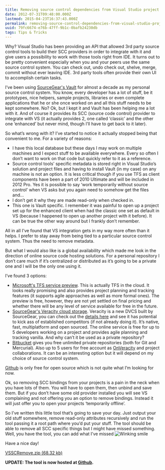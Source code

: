 ```yaml
---
title: Removing source control dependencies from Visual Studio project files
date: 2012-07-31T09:48:00.000Z
lastmod: 2015-04-23T16:37:43.000Z
permalink: removing-source-control-dependencies-from-visual-studio-project-files
uuid: 79fc6674-e76b-47ff-9b1c-0bafb24230db
tags: Tips & Tricks
---
```


Why? Visual Studio has been providing an API that allowed 3rd party source control tools to build their SCC providers in order to integrate with it and give users a possibility to work with those tools right from IDE. It turns out to be pretty convenient especially when you and your peers use the same source control system. You can check out, undo check out, shelve, merge, commit without ever leaving IDE. 3rd party tools often provide their own UI to accomplish certain tasks.

I’ve been using [SourceGear's Vault](http://www.sourcegear.com) for almost a decade as my personal source control system. You know, every developer has a lot of stuff, be it prototypes, nice helpers, sample projects, libraries or even complete applications that he or she once worked on and all this stuff needs to be kept somewhere. No? Ok, but I kept it and Vault has been helping me a lot with it. And of course it provides its SCC (source code control) provider to integrate with VS (it actually provides 2, one called ‘classic’ and the other one ‘enhanced’ but never mind, though I’ll have to get back to it later).

So what’s wrong with it? I’ve started to notice it actually stopped being that convenient to me. For a variety of reasons:

*   I have this local database but these days I may work on multiple machines and I expect stuff to be available everywhere. Every so often I don’t want to work on that code but quickly refer to it as a reference.
*   Source control tools’ specific metadata is stored right in Visual Studio’s solution and project files and having to install Vault (in my case) on any machine is not an option. It is less critical though if you use TFS as client components have been a part of 2010 Ultimate and will be included in 2012 Pro. Yes it is possible to say ‘work temporarily without source control’ when VS asks but you again need to somehow get the files and…
*   I don’t get it why they are made read-only when checked in.
*   This one is Vault specific. I remember it was painful to open up a project set up for the enhanced client when had the classic one set as default in VS (because I happened to open up another project with it before). It can be true the other way around but I frankly don’t remember.

All in all I’ve found that VS integration gets in my way more often than it helps. I prefer to stay away from being tied to a particular source control system. Thus the need to remove metadata.

But what I would also like is a global availability which made me look in the direction of online source code hosting solutions. For a personal repository I don’t care much if it’s centralized or distributed as it’s going to be a private one and I will be the only one using it.

I’ve found 3 options:

*   [Microsoft's TFS service preview](http://tfspreview.com/). This is actually TFS in the cloud. It looks really promising and also provides project planning and tracking features (it supports agile approaches as well as more formal ones). The preview is free, however, they are not yet settled on final pricing and whether there will be any level of service available for free in the future.
*   [SourceGear's Veracity cloud storage](http://onveracity.com/). Veracity is a new DVCS built by SourceGear, you can check out the [details here](http://veracity-scm.com/) and see it has potential to kick ass of established competitors (if not already doing it). It’s native, fast, multiplatform and open sourced. The online service is free for up to 5 developers working on a project and provides agile planning and tracking vanilla. And why can’t it be used as a private repository?
*   [Bitbucket](https://bitbucket.org/) gives you free unlimited private repositories (both for Git and Mercurial). Also up to 5 users for free account as [OnVeracity](http://onveracity.com/) and project collaborations. It can be an interesting option but it will depend on my choice of source control system.

[Github](https://github.com/plans) is only free for open source which is not quite what I’m looking for now.

Ok, so removing SCC bindings from your projects is a pain in the neck when you have lots of them. You will have to open them, then unbind and save them. But if you don’t have some old provider installed you will see VS complaining and not offering you an option to remove bindings. Instead it will just offer you to open your projects ‘temporarily offline’.

So I’ve written this little tool that’s going to save your day. Just output your old stuff somewhere, remove read-only attributes recursively and run the tool passing it a root path where you’d put your stuff. The tool should be able to remove all SCC specific things but I might have missed something. Well, you have the tool, you can add what I’ve missed ![Winking smile](https://blogcontent.azureedge.net/wlEmoticon-winkingsmile.png "Winking smile")

Have a nice day!

[VSSCRemove.zip (68.32 kb)](https://blogcontent.azureedge.net/2012%2f07%2fVSSCRemove.zip)

**UPDATE: The tool is now hosted at [Github](https://github.com/dzimchuk/VSSCRemove)<a>.</a>**